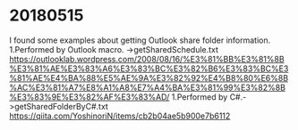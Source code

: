 # 20180515
I found some examples about getting Outlook share folder information.
1.Performed by Outlook macro. ->getSharedSchedule.txt
  https://outlooklab.wordpress.com/2008/08/16/%E3%81%BB%E3%81%8B%E3%81%AE%E3%83%A6%E3%83%BC%E3%82%B6%E3%83%BC%E3%81%AE%E4%BA%88%E5%AE%9A%E3%82%92%E4%B8%80%E6%8B%AC%E3%81%A7%E8%A1%A8%E7%A4%BA%E3%81%99%E3%82%8B%E3%83%9E%E3%82%AF%E3%83%AD/
1.Performed by C#.->getSharedFolderByC#.txt
  https://qiita.com/YoshinoriN/items/cb2b04ae5b900e7b6112

